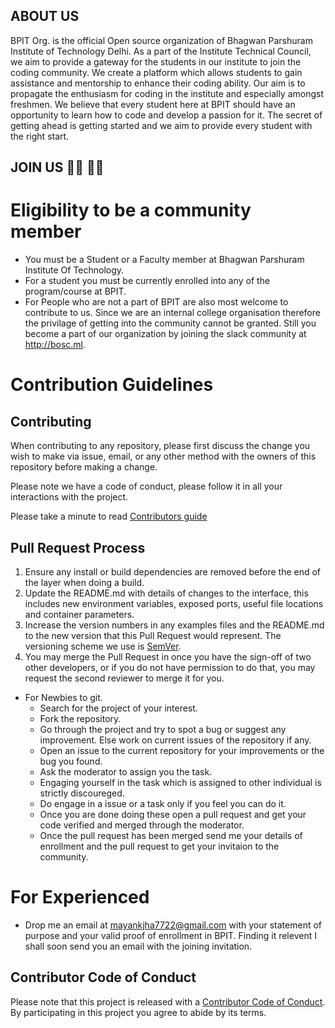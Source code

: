 ## ABOUT US 
BPIT Org. is the official Open source organization of Bhagwan Parshuram Institute of Technology Delhi. As a part of the Institute Technical Council, we aim to provide a gateway for the students in our institute to join the coding community. We create a platform which allows students to gain assistance and mentorship to enhance their coding ability. Our aim is to propagate the enthusiasm for coding in the institute and especially amongst freshmen. We believe that every student here at BPIT should have an opportunity to learn how to code and develop a passion for it. The secret of getting ahead is getting started and we aim to provide every student with the right start.

## JOIN US 👨‍💻 👩‍🎓 

# Eligibility to be a community member
* You must be a Student or a Faculty member at Bhagwan Parshuram Institute Of Technology.
* For a student you must be currently enrolled into any of the program/course at BPIT.
* For People who are not a part of BPIT are also most welcome to contribute to us. Since we are an internal college organisation      therefore the privilage of getting into the community cannot be granted. Still you become a part of our organization by joining the slack community at http://bosc.ml.

# Contribution Guidelines

## Contributing

When contributing to any repository, please first discuss the change you wish to make via issue,
email, or any other method with the owners of this repository before making a change. 

Please note we have a code of conduct, please follow it in all your interactions with the project.

Please take a minute to read [Contributors guide](Contribution.md)

## Pull Request Process

1. Ensure any install or build dependencies are removed before the end of the layer when doing a 
   build.
2. Update the README.md with details of changes to the interface, this includes new environment 
   variables, exposed ports, useful file locations and container parameters.
3. Increase the version numbers in any examples files and the README.md to the new version that this
   Pull Request would represent. The versioning scheme we use is [SemVer](http://semver.org/).
4. You may merge the Pull Request in once you have the sign-off of two other developers, or if you 
   do not have permission to do that, you may request the second reviewer to merge it for you.

* For Newbies to git.
  * Search for the project of your interest.
  * Fork the repository.
  * Go through the project and try to spot a bug or suggest any improvement. Else work on current issues of the repository if any. 
  * Open an issue to the current repository for your improvements or the bug you found.
  * Ask the moderator to assign you the task.
  * Engaging yourself in the task which is assigned to other individual is strictly discoureged.
  * Do engage in a issue or a task only if you feel you can do it.
  * Once you are done doing these open a pull request and get your code verified and merged through the moderator.
  * Once the pull request has been merged send me your details of enrollment and the pull request to get your invitaion to the community.
  
 # For Experienced
   * Drop me an email at mayankjha7722@gmail.com with your statement of purpose and your valid proof of enrollment in BPIT. Finding 
     it relevent I shall soon send you an email with the joining invitation.
     
## Contributor Code of Conduct

Please note that this project is released with a [Contributor Code of Conduct](CODE_OF_CONDUCT.md). By participating in this project you agree to abide by its terms.
